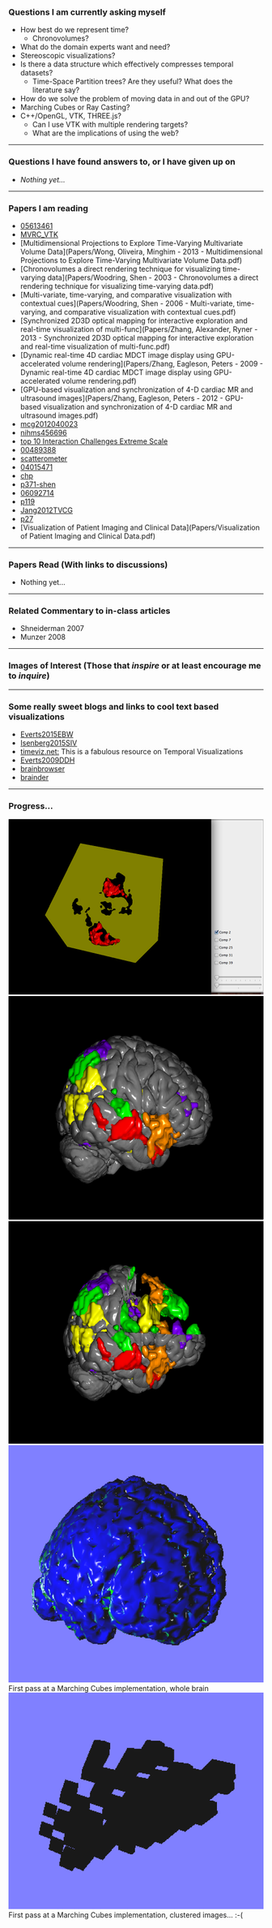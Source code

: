 ### Questions I am currently asking myself
* How best do we represent time?
  - Chronovolumes?
* What do the domain experts want and need?
* Stereoscopic visualizations?
* Is there a data structure which effectively compresses temporal datasets?
  - Time-Space Partition trees? Are they useful? What does the literature say?
* How do we solve the problem of moving data in and out of the GPU?
* Marching Cubes or Ray Casting?
* C++/OpenGL, VTK, THREE.js?
  - Can I use VTK with multiple rendering targets?
  - What are the implications of using the web?

---
### Questions I have found answers to, or I have given up on
* _Nothing yet..._

---
### Papers I am reading
* [05613461](Papers/05613461.pdf)
* [MVRC_VTK](Papers/MVRC_VTK.pdf)
* [Multidimensional Projections to Explore Time-Varying Multivariate Volume Data](Papers/Wong, Oliveira, Minghim - 2013 - Multidimensional Projections to Explore Time-Varying Multivariate Volume Data.pdf)
* [Chronovolumes a direct rendering technique for visualizing time-varying data](Papers/Woodring, Shen - 2003 - Chronovolumes a direct rendering technique for visualizing time-varying data.pdf)
* [Multi-variate, time-varying, and comparative visualization with contextual cues](Papers/Woodring, Shen - 2006 - Multi-variate, time-varying, and comparative visualization with contextual cues.pdf)
* [Synchronized 2D3D optical mapping for interactive exploration and real-time visualization of multi-func](Papers/Zhang, Alexander, Ryner - 2013 - Synchronized 2D3D optical mapping for interactive exploration and real-time visualization of multi-func.pdf)
* [Dynamic real-time 4D cardiac MDCT image display using GPU-accelerated volume rendering](Papers/Zhang, Eagleson, Peters - 2009 - Dynamic real-time 4D cardiac MDCT image display using GPU-accelerated volume rendering.pdf)
* [GPU-based visualization and synchronization of 4-D cardiac MR and ultrasound images](Papers/Zhang, Eagleson, Peters - 2012 - GPU-based visualization and synchronization of 4-D cardiac MR and ultrasound images.pdf)
* [mcg2012040023](Papers/mcg2012040023.pdf)
* [nihms456696](Papers/nihms456696.pdf)
* [top 10 Interaction Challenges Extreme Scale](Papers/top10InteractionChallengesExtremeScale.pdf)
* [00489388](Papers/00489388.pdf)
* [scatterometer](Papers/scatterometer.pdf)
* [04015471](Papers/04015471.pdf)
* [chp](Papers/chp%3A10.1007%2F978-3-642-45037-2_13.pdf)
* [p371-shen](Paper/p371-shen.pdf)
* [06092714](Papers/06092714.pdf)
* [p119](Papers/p119-ellsworth.pdf)
* [Jang2012TVCG](Papers/Jang2012TVCG.pdf)
* [p27](Papers/p27-woodring.pdf)
* [Visualization of Patient Imaging and Clinical Data](Papers/Visualization of Patient Imaging and Clinical Data.pdf)

---
### Papers Read (With links to discussions)
* Nothing yet...

---
### Related Commentary to in-class articles
* Shneiderman 2007
* Munzer 2008

---
### Images of Interest (Those that _inspire_ or at least encourage me to _inquire_)

---
### Some really sweet blogs and links to cool text based visualizations
* [Everts2015EBW](http://tobias.isenberg.cc/VideosAndDemos/Everts2015EBW)
* [Isenberg2015SIV](http://tobias.isenberg.cc/VideosAndDemos/Isenberg2015SIV)
* [timeviz.net:](http://timeviz.net/) This is a fabulous resource on Temporal Visualizations
* [Everts2009DDH](http://tobias.isenberg.cc/VideosAndDemos/Everts2009DDH)
* [brainbrowser](https://brainbrowser.cbrain.mcgill.ca/)
* [brainder](http://brainder.org)

---
### Progress...
![](Progress/01.png)
![](Progress/02.png)
![](Progress/03.png)
![](Progress/04.png) First pass at a Marching Cubes implementation, whole brain
![](Progress/05.png) First pass at a Marching Cubes implementation, clustered images... :-(


